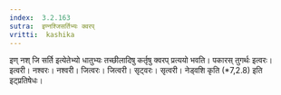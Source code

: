 ```yaml
---
index:  3.2.163
sutra:  इण्नश्जिसर्तिभ्यः क्वरप्
vritti:  kashika 
---
```


इण् नश् जि सर्ति इत्येतेभ्यो धातुभ्यः तच्छीलादिषु कर्तृषु क्वरप् प्रत्ययो भवति। पकारस् तुगर्थः इत्वरः। इत्वरी। नश्वरः। नश्वरी। जित्वरः। जित्वरी। सृट्वरः। सृत्वरी। नेड्वशि कृति (*7,2.8) इति इट्प्रतिषेधः।

